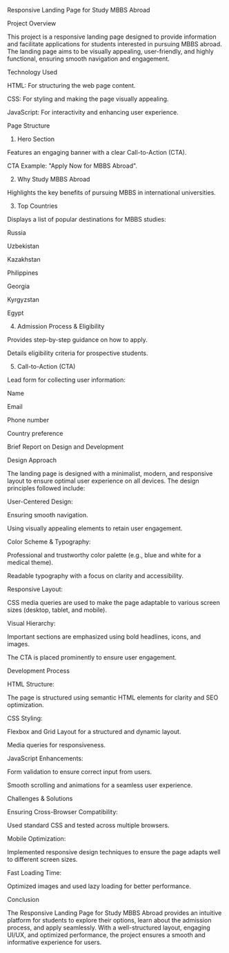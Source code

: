 Responsive Landing Page for Study MBBS Abroad

Project Overview

This project is a responsive landing page designed to provide information and facilitate applications for students interested in pursuing MBBS abroad. The landing page aims to be visually appealing, user-friendly, and highly functional, ensuring smooth navigation and engagement.

Technology Used

HTML: For structuring the web page content.

CSS: For styling and making the page visually appealing.

JavaScript: For interactivity and enhancing user experience.

Page Structure

1. Hero Section

Features an engaging banner with a clear Call-to-Action (CTA).

CTA Example: "Apply Now for MBBS Abroad".

2. Why Study MBBS Abroad

Highlights the key benefits of pursuing MBBS in international universities.

3. Top Countries

Displays a list of popular destinations for MBBS studies:

Russia

Uzbekistan

Kazakhstan

Philippines

Georgia

Kyrgyzstan

Egypt

4. Admission Process & Eligibility

Provides step-by-step guidance on how to apply.

Details eligibility criteria for prospective students.

5. Call-to-Action (CTA)

Lead form for collecting user information:

Name

Email

Phone number

Country preference

Brief Report on Design and Development

Design Approach

The landing page is designed with a minimalist, modern, and responsive layout to ensure optimal user experience on all devices. The design principles followed include:

User-Centered Design:

Ensuring smooth navigation.

Using visually appealing elements to retain user engagement.

Color Scheme & Typography:

Professional and trustworthy color palette (e.g., blue and white for a medical theme).

Readable typography with a focus on clarity and accessibility.

Responsive Layout:

CSS media queries are used to make the page adaptable to various screen sizes (desktop, tablet, and mobile).

Visual Hierarchy:

Important sections are emphasized using bold headlines, icons, and images.

The CTA is placed prominently to ensure user engagement.

Development Process

HTML Structure:

The page is structured using semantic HTML elements for clarity and SEO optimization.

CSS Styling:

Flexbox and Grid Layout for a structured and dynamic layout.

Media queries for responsiveness.

JavaScript Enhancements:

Form validation to ensure correct input from users.

Smooth scrolling and animations for a seamless user experience.

Challenges & Solutions

Ensuring Cross-Browser Compatibility:

Used standard CSS and tested across multiple browsers.

Mobile Optimization:

Implemented responsive design techniques to ensure the page adapts well to different screen sizes.

Fast Loading Time:

Optimized images and used lazy loading for better performance.

Conclusion

The Responsive Landing Page for Study MBBS Abroad provides an intuitive platform for students to explore their options, learn about the admission process, and apply seamlessly. With a well-structured layout, engaging UI/UX, and optimized performance, the project ensures a smooth and informative experience for users.

